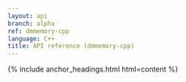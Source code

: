 ```yaml
---
layout: api
branch: alpha
ref: dmmemory-cpp
language: C++
title: API reference (dmmemory-cpp)
---
```

{% include anchor_headings.html html=content %}